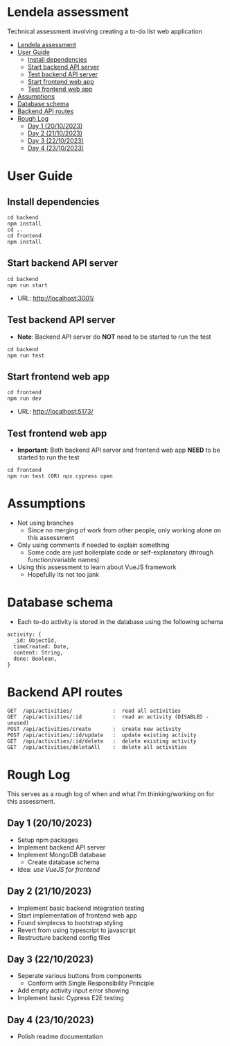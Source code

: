 # Lendela assessment
Technical assessment involving creating a to-do list web application

- [Lendela assessment](#lendela-assessment)
- [User Guide](#user-guide)
  - [Install dependencies](#install-dependencies)
  - [Start backend API server](#start-backend-api-server)
  - [Test backend API server](#test-backend-api-server)
  - [Start frontend web app](#start-frontend-web-app)
  - [Test frontend web app](#test-frontend-web-app)
- [Assumptions](#assumptions)
- [Database schema](#database-schema)
- [Backend API routes](#backend-api-routes)
- [Rough Log](#rough-log)
  - [Day 1 (20/10/2023)](#day-1-20102023)
  - [Day 2 (21/10/2023)](#day-2-21102023)
  - [Day 3 (22/10/2023)](#day-3-22102023)
  - [Day 4 (23/10/2023)](#day-4-23102023)


# User Guide

## Install dependencies
```
cd backend
npm install
cd ..
cd frontend
npm install
```

## Start backend API server
```
cd backend
npm run start
```
- URL: [http://localhost:3001/]()

## Test backend API server
- **Note**: Backend API server do **NOT** need to be started to run the test
```
cd backend
npm run test
```

## Start frontend web app
```
cd frontend
npm run dev
```
- URL: [http://localhost:5173/]()

## Test frontend web app
- **Important**: Both backend API server and frontend web app **NEED** to be started to run the test
```
cd frontend
npm run test (OR) npx cypress open
```


# Assumptions
- Not using branches
  - Since no merging of work from other people, only working alone on this assessment
- Only using comments if needed to explain something
  - Some code are just boilerplate code or self-explanatory (through function/variable names)
- Using this assessment to learn about VueJS framework
  - Hopefully its not too jank

# Database schema
- Each to-do activity is stored in the database using the following schema
```
activity: {
  _id: ObjectId,
  timeCreated: Date,
  content: String,
  done: Boolean,
}
```

# Backend API routes
```
GET  /api/activities/             :  read all activities
GET  /api/activities/:id          :  read an activity (DISABLED - unused)
POST /api/activities/create       :  create new activity
POST /api/activities/:id/update   :  update existing activity
GET  /api/activities/:id/delete   :  delete existing activity
GET  /api/activities/deletaAll    :  delete all activities

```

# Rough Log
This serves as a rough log of when and what I'm thinking/working on for this assessment.

## Day 1 (20/10/2023)
- Setup npm packages
- Implement backend API server
- Implement MongoDB database
  - Create database schema
- Idea: *use VueJS for frontend*

## Day 2 (21/10/2023)
- Implement basic backend integration testing
- Start implementation of frontend web app
- Found simplecss to bootstrap styling
- Revert from using typescript to javascript
- Restructure backend config files

## Day 3 (22/10/2023)
- Seperate various buttons from components 
  - Conform with Single Responsibility Principle
- Add empty activity input error showing
- Implement basic Cypress E2E testing

## Day 4 (23/10/2023)
- Polish readme documentation
